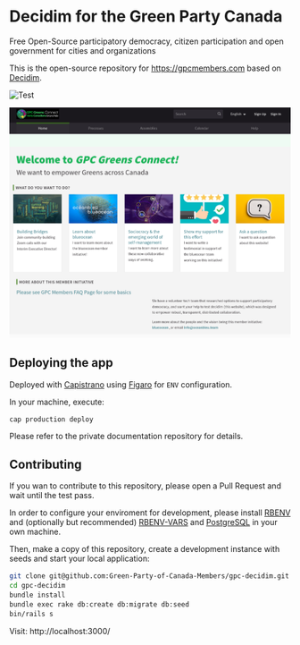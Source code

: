 # Decidim for the Green Party Canada

Free Open-Source participatory democracy, citizen participation and open government for cities and organizations

This is the open-source repository for https://gpcmembers.com based on [Decidim](https://github.com/decidim/decidim).

![Test](https://github.com/Green-Party-of-Canada-Members/gpc-decidim/actions/workflows/test.yml/badge.svg)

![GPC Homepage](app/assets/images/screenshot.png)

## Deploying the app

Deployed with [Capistrano](http://capistranorb.com/) using [Figaro](https://github.com/laserlemon/figaro) for `ENV` configuration.

In your machine, execute:

```bash
cap production deploy
```

Please refer to the private documentation repository for details.

## Contributing

If you wan to contribute to this repository, please open a Pull Request and wait until the test pass.

In order to configure your enviroment for development, please install [RBENV](https://github.com/rbenv/rbenv) and (optionally but recommended) [RBENV-VARS](https://github.com/rbenv/rbenv-vars) and [PostgreSQL](https://www.postgresql.org/) in your own machine.

Then, make a copy of this repository, create a development instance with seeds and start your local application:

```bash
git clone git@github.com:Green-Party-of-Canada-Members/gpc-decidim.git
cd gpc-decidim
bundle install
bundle exec rake db:create db:migrate db:seed
bin/rails s
```

Visit: http://localhost:3000/
